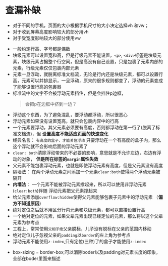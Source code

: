 # 查漏补缺
- 对于不同的手机，页面的大小根据手机尺寸的大小决定选择vh 和vw；
- 对于收到屏幕高度影响较大的部分用vh
- 对于受宽度影响较大的部分使用vw
+ 一般约定行高、字号都是偶数
+ 块级元素可以设置宽和高，但是行级元素不能设置，`<p>`, `<div>`标签是块级元素，块级元素占据整个行空间，但是高没有自己设置，只是包裹了元素内部的元素，行级元素仅仅包裹内部元素
+ 元素一旦浮动，就脱离标准文档流，无论是行内还是块级元素，都可以设置行高，元素可以并排显示，一旦浮动，原来的很多规则都变了，浮动的元素变成了能够设置行高的包裹器
+ 标准流中的文字不会被浮动元素挡住，但是会挡住p边框，
    > 会把p在边框中挤到一边？
+ 浮动这个东西，为了避免混乱，要浮动都浮动，所以很恶心
+ 浮动元素如果没有设置宽高，就只会包裹内容中的行高
+ 一个元素要浮动，其父元素必须要有高度，否则都浮动在第一行了(脱离了标准文档流)，但    **设置高度不能适应页面的快速变化**
+ 经典名言： `有高度的盒子，才能关住浮动` 只要浮动在一个有高度的盒子内，那么这个浮动就不会影响后面的浮动元素了
+ `clear: both`清除浮动带来的不必要的影响，意思就是不允许左边，右边有浮动的对象，   **但是所在标签的`margin`属性失效**
+ 父元素不能包裹浮动元素，也就是即使浮动元素有高度，但是父元素没有高度
+ 隔墙法： 在两个浮动元素之间添加一个元素`clear:both`使得两个浮动元素被隔开
+ **内墙法**： 一个元素不能被浮动元素撑起来，所以可以使用非浮动元素(`clear:both`)伴随   浮动元素把父元素撑起来
+ 给父元素添加`overflow:hidden`使得父元素能够包裹子元素中的浮动元素 （**偏方不知道原因**）
+ 绝对定位之后就不用区分行内元素和块级元素，都可以直接设置行高
+ 一个绝对定位的元素，如果父辈元素出现已经定位的元素，那么将以这个父辈元素为参考点
+ 工程上，常常使用`父相子绝`父亲脱标，儿子没有脱标在父亲的范围内移动
+ 绝对定位儿子忽视父亲的`padding`以`border`的左上角为参考点
+ 浮动元素不能使用`z-index`,只有定位(三种)了的盒子才能使用`z-index`
- box-sizing = border-box;可以消除boder以及padding对元素长度的印象，全部在boder里面来描述
